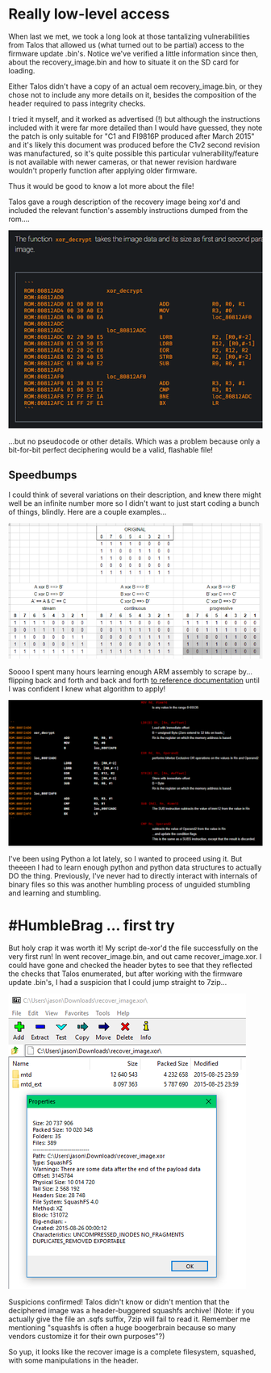 # Really low-level access

When last we met, we took a long look at those tantalizing vulnerabilities from Talos that allowed us (what turned out to be partial) access to the firmware update .bin's.  Notice we've verified a little information since then, about the recovery_image.bin and how to situate it on the SD card for loading.

Either Talos didn't have a copy of an actual oem recovery_image.bin, or they chose not to include any more details on it, besides the composition of the header required to pass integrity checks.

I tried it myself, and it worked as advertised (!) but although the instructions included with it were far more detailed than I would have guessed, they note the patch is only suitable for "C1 and FI9816P produced after March 2015" and it's likely this document was produced before the C1v2 second revision was manufactured, so it's quite possible this particular vulnerability/feature is not available with newer cameras, or that newer revision hardware wouldn't properly function after applying older firmware.

Thus it would be good to know a lot more about the file!

Talos gave a rough description of the recovery image being xor'd and included the relevant function's assembly instructions dumped from the rom....

![talos-xor-assembly.png](talos-xor-assembly.png)

...but no pseudocode or other details. Which was a problem because only a bit-for-bit perfect deciphering would be a valid, flashable file!

## Speedbumps

I could think of several variations on their description, and knew there might well be an infinite number more so I didn't want to just start coding a bunch of things, blindly. Here are a couple examples...

![xor-examples.png](xor-examples.png)

Soooo I spent many hours learning enough ARM assembly to scrape by... flipping back and forth and back and forth [to reference documentation](http://www.keil.com/support/man/docs/armasm/armasm_dom1361289873425.htm) until I was confident I knew what algorithm to apply!

![xor-disassembly.png](xor-disassembly.png)

I've been using Python a lot lately, so I wanted to proceed using it. But theeeen I had to learn enough python and python data structures to actually DO the thing. Previously, I've never had to directly interact with internals of binary files so this was another humbling process of unguided stumbling and learning and stumbling.

# #HumbleBrag ... first try

But holy crap it was worth it! My script de-xor'd the file successfully on the very first run! In went recover_image.bin, and out came recover_image.xor.  I could have gone and checked the header bytes to see that they reflected the checks that Talos enumerated, but after working with the firmware update .bin's, I had a suspicion that I could jump straight to 7zip...

![7zip_recover_image_xor.png](7zip_recover_image_xor.png)

Suspicions confirmed! 
Talos didn't know or didn't mention that the deciphered image was a header-buggered squashfs archive!
(Note: if you actually give the file an .sqfs suffix, 7zip will fail to read it. Remember me mentioning "squashfs is often a huge boogerbrain because so many vendors customize it for their own purposes"?)

So yup, it looks like the recover image is a complete filesystem, squashed, with some manipulations in the header.
